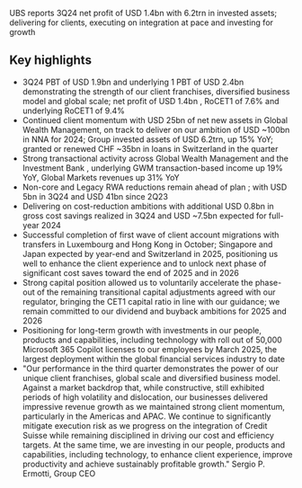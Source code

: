 
UBS reports 3Q24 net profit of USD 1.4bn with 6.2trn in invested assets; delivering for clients, executing on integration at pace and investing for growth

## Key highlights

- 3Q24 PBT of USD 1.9bn and underlying 1 PBT of USD 2.4bn demonstrating the strength of our client franchises, diversified business model and global scale; net profit of USD 1.4bn , RoCET1 of 7.6% and underlying RoCET1 of 9.4%
- Continued client momentum with USD 25bn of net new assets in Global Wealth Management, on track to deliver on our ambition of USD ~100bn in NNA for 2024; Group invested assets of USD 6.2trn, up 15% YoY; granted or renewed CHF ~35bn in loans in Switzerland in the quarter
- Strong transactional activity across Global Wealth Management and the Investment Bank , underlying GWM transaction-based income up 19% YoY, Global Markets revenues up 31% YoY
- Non-core and Legacy RWA reductions remain ahead of plan ; with USD 5bn in 3Q24 and USD 41bn since 2Q23
- Delivering on cost-reduction ambitions with additional USD 0.8bn in gross cost savings realized in 3Q24 and USD ~7.5bn expected for full-year 2024
- Successful completion of first wave of client account migrations with transfers in Luxembourg and Hong Kong in October; Singapore and Japan expected by year-end and Switzerland in 2025, positioning us well to enhance the client experience and to unlock next phase of significant cost saves toward the end of 2025 and in 2026
- Strong capital position allowed us to voluntarily accelerate the phase-out of the remaining transitional capital adjustments agreed with our regulator, bringing the CET1 capital ratio in line with our guidance; we remain committed to our dividend and buyback ambitions for 2025 and 2026
- Positioning for long-term growth with investments in our people, products and capabilities, including technology with roll out of 50,000 Microsoft 365 Copilot licenses to our employees by March 2025, the largest deployment within the global financial services industry to date
- "Our performance in the third quarter demonstrates the power of our unique client franchises, global scale and diversified business model. Against a market backdrop that, while constructive, still exhibited periods of high volatility and dislocation, our businesses delivered impressive revenue growth as we maintained strong client momentum, particularly in the Americas and APAC. We continue to significantly mitigate execution risk as we progress on the integration of Credit Suisse while remaining disciplined in driving our cost and efficiency targets. At the same time, we are investing in our people, products and capabilities, including technology, to enhance client experience, improve productivity and achieve sustainably profitable growth." Sergio P. Ermotti, Group CEO
